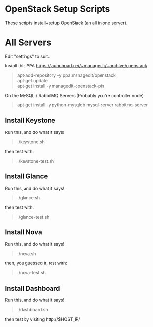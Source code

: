 # OpenStack Setup Scripts

These scripts install+setup OpenStack (an all in one server).

# All Servers

Edit "settings" to suit..

Install this PPA https://launchpad.net/~managedit/+archive/openstack

> apt-add-repository -y ppa:managedit/openstack  
> apt-get update  
> apt-get install -y managedit-openstack-pin  

On the MySQL / RabbitMQ Servers (Probably you're controller node)

> apt-get install -y python-mysqldb mysql-server rabbitmq-server

## Install Keystone

Run this, and do what it says!

> ./keystone.sh

then test with:

> ./keystone-test.sh

## Install Glance

Run this, and do what it says!

> ./glance.sh

then test with:

> ./glance-test.sh

## Install Nova

Run this, and do what it says!

> ./nova.sh

then, you guessed it, test with:

> ./nova-test.sh

## Install Dashboard

Run this, and do what it says!

> ./dashboard.sh

then test by visiting http://$HOST_IP/

